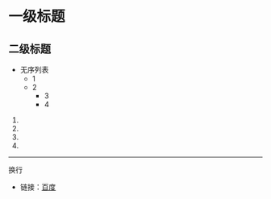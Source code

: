 # 一级标题

## 二级标题

- 无序列表
  - 1
  - 2
    - 3
    - 4

1. 
2. 
3. 
4. 

***

换行

* 链接：[百度](www.baidu.com)















